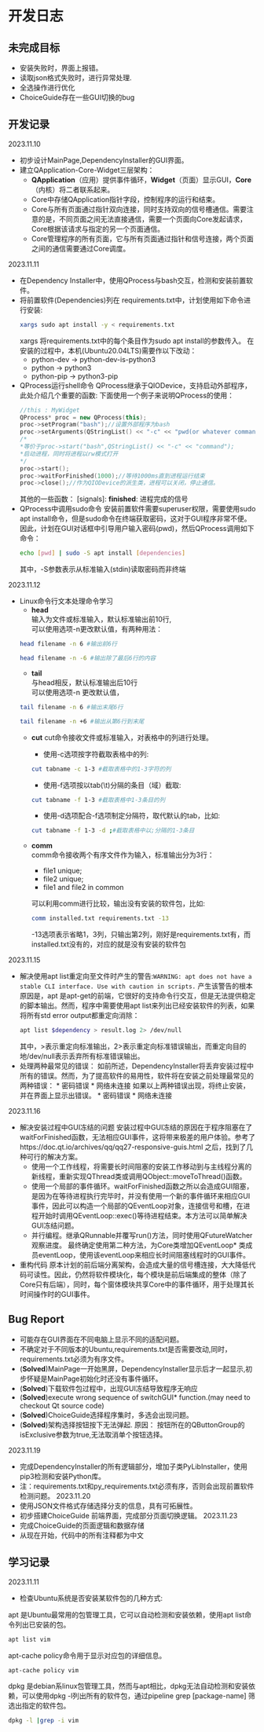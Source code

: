 # 开发日志
## 未完成目标
* 安装失败时，界面上报错。
* 读取json格式失败时，进行异常处理.
* 全选操作进行优化
* ChoiceGuide存在一些GUI切换的bug

## 开发记录
2023.11.10
* 初步设计MainPage,DependencyInstaller的GUI界面。
* 建立QApplication-Core-Widget三层架构：
    * **QApplication**（应用）提供事件循环，**Widget**（页面）显示GUI，**Core**（内核）将二者联系起来。
    * Core中存储QApplication指针字段，控制程序的运行和结束。
    * Core与所有页面通过指针双向连接，同时支持双向的信号槽通信。需要注意的是，不同页面之间无法直接通信，需要一个页面向Core发起请求，Core根据该请求与指定的另一个页面通信。
    * Core管理程序的所有页面，它与所有页面通过指针和信号连接，两个页面之间的通信需要通过Core调度。

2023.11.11
* 在Dependency Installer中，使用QProcess与bash交互，检测和安装前置软件。
* 将前置软件(Dependencies)列在  requirements.txt中，计划使用如下命令进行安装:
    ```bash
    xargs sudo apt install -y < requirements.txt
    ```
    xargs 将requirements.txt中的每个条目作为sudo apt install的参数传入。
    在安装的过程中，本机(Ubuntu20.04LTS)需要作以下改动：
    * python-dev -> python-dev-is-python3
    * python -> python3
    * python-pip -> python3-pip
* QProcess运行shell命令
    QProcess继承于QIODevice，支持启动外部程序，此处介绍几个重要的函数:
    下面使用一个例子来说明QProcess的使用：
    ```cpp
    //this : MyWidget
    QProcess* proc = new QProcess(this);
    proc->setProgram("bash");//设置外部程序为bash
    proc->setArguments(QStringList() << "-c" << "pwd(or whatever command)");//设置参数，如果以bash为参数，需要将-c [命令]作为选项
    /*
    *等价于proc->start("bash",QStringList() << "-c" << "command");
    *启动进程，同时将进程以rw模式打开
    */
    proc->start();
    proc->waitForFinished(1000);//等待1000ms直到进程运行结束
    proc->close();//作为QIODevice的派生类，进程可以关闭，停止通信。
    ```
    其他的一些函数：
    [signals]:
    **finished**: 进程完成的信号
* QProcess中调用sudo命令
    安装前置软件需要superuser权限，需要使用sudo apt install命令，但是sudo命令在终端获取密码，这对于GUI程序非常不便。
    因此，计划在GUI对话框中引导用户输入密码(pwd)，然后QProcess调用如下命令：
    ```bash
    echo [pwd] | sudo -S apt install [dependencies]
    ```
    其中，-S参数表示从标准输入(stdin)读取密码而非终端

2023.11.12
* Linux命令行文本处理命令学习
    * **head**\
    输入为文件或标准输入，默认标准输出前10行,\
    可以使用选项-n更改默认值，有两种用法：
    ```bash
    head filename -n 6 #输出前6行
    ```
    ```bash
    head filename -n -6 #输出除了最后6行的内容
    ```
    * **tail**\
    与head相反，默认标准输出后10行\
    可以使用选项-n 更改默认值，
    ```bash
    tail filename -n 6 #输出末尾6行
    ```
    ```bash
    tail filename -n +6 #输出从第6行到末尾
    ```
    * **cut**
    cut命令接收文件或标准输入，对表格中的列进行处理。
        * 使用-c选项按字符截取表格中的列:
        ```bash
        cut tabname -c 1-3 #截取表格中的1-3字符的列
        ```
        * 使用-f选项按以tab(\t)分隔的条目（域）截取:
        ```bash
        cut tabname -f 1-3 #截取表格中1-3条目的列
        ```
        * 使用-d选项配合-f选项制定分隔符，取代默认的tab，比如:
        ```bash
        cut tabname -f 1-3 -d ;#截取表格中以;分隔的1-3条目
        ```
    * **comm**\
    comm命令接收两个有序文件作为输入，标准输出分为3行：
        * file1 unique;
        * file2 unique;
        * file1 and file2 in common

        可以利用comm进行比较，输出没有安装的软件包，比如:
        ```bash
        comm installed.txt requirements.txt -13
        ```
        -13选项表示省略1，3列，只输出第2列，刚好是requirements.txt有，而installed.txt没有的，对应的就是没有安装的软件包

2023.11.15
* 解决使用apt list重定向至文件时产生的警告:```WARNING: apt does not have a stable CLI interface. Use with caution in scripts.``` 
    产生该警告的根本原因是，apt 是apt-get的前端，它很好的支持命令行交互，但是无法提供稳定的脚本输出。然而，程序中需要使用apt list来列出已经安装软件的列表，如果将所有std error output都重定向消除：
    ```bash
    apt list $dependency > result.log 2> /dev/null
    ```
    其中，>表示重定向标准输出，2>表示重定向标准错误输出，而重定向目的地/dev/null表示丢弃所有标准错误输出。
* 处理两种最常见的错误：
    如前所述，DependencyInstaller将丢弃安装过程中所有的错误。然而，为了提高软件的易用性，软件将在安装之前处理最常见的两种错误：
        * 密码错误
        * 网络未连接
    如果以上两种错误出现，将终止安装，并在界面上显示出错误。
        * 密码错误
        * 网络未连接

2023.11.16
* 解决安装过程中GUI冻结的问题
安装过程中GUI冻结的原因在于程序阻塞在了waitForFinished函数，无法相应GUI事件，这将带来极差的用户体验。参考了https://doc.qt.io/archives/qq/qq27-responsive-guis.html 之后，找到了几种可行的解决方案。
    * 使用一个工作线程，将需要长时间阻塞的安装工作移动到与主线程分离的新线程，重新实现QThread类或调用QObject::moveToThread()函数。
    * 使用一个局部的事件循环。waitForFinished函数之所以会造成GUI阻塞，是因为在等待进程执行完毕时，并没有使用一个新的事件循环来相应GUI事件，因此可以构造一个局部的QEventLoop对象，连接信号和槽，在进程开始时调用QEventLoop::exec()等待进程结束。本方法可以简单解决GUI冻结问题。
    * 并行编程。继承QRunnable并覆写run()方法，同时使用QFutureWatcher观察进度。
最终确定使用第二种方法，为Core类增加QEventLoop* 类成员eventLoop，使用该eventLoop来相应长时间阻塞线程时的GUI事件。
* 重构代码
原本计划的前后端分离架构，会造成大量的信号槽连接，大大降低代码可读性。因此，仍然将软件模块化，每个模块是前后端集成的整体（除了Core只有后端），同时，每个窗体模块共享Core中的事件循环，用于处理其长时间操作时的GUI事件。
## Bug Report
* 可能存在GUI界面在不同电脑上显示不同的适配问题。
* 不确定对于不同版本的Ubuntu,requirements.txt是否需要改动,同时，requirements.txt必须为有序文件。
* (**Solved**)MainPage一开始黑屏，DependencyInstaller显示后才一起显示,初步怀疑是MainPage初始化时还没有事件循环。
* (**Solved**)下载软件包过程中，出现GUI冻结导致程序无响应
* (**Solved**)execute wrong sequence of switchGUI* function.(may need to checkout Qt source code)
* (**Solved**)ChoiceGuide选择程序集时，多选会出现问题。
* (**Solved**)架构选择按钮按下无法弹起.
原因： 按钮所在的QButtonGroup的isExclusive参数为true,无法取消单个按钮选择。


2023.11.19
* 完成DependencyInstaller的所有逻辑部分，增加子类PyLibInstaller，使用pip3检测和安装Python库。
* 注：requirements.txt和py_requirements.txt必须有序，否则会出现前置软件检测问题。
2023.11.20
* 使用JSON文件格式存储选择分支的信息，具有可拓展性。
* 初步搭建ChoiceGuide 前端界面，完成部分页面切换逻辑。
2023.11.23
* 完成ChoiceGuide的页面逻辑和数据存储
* 从现在开始，代码中的所有注释都为中文
## 学习记录
2023.11.11
* 检查Ubuntu系统是否安装某软件包的几种方式:

apt 是Ubuntu最常用的包管理工具，它可以自动检测和安装依赖，使用apt list命令列出已安装的包。
```bash
apt list vim
```
apt-cache policy命令用于显示对应包的详细信息。
```bash
apt-cache policy vim
```
dpkg 是debian系linux包管理工具，然而与apt相比，dpkg无法自动检测和安装依赖，可以使用dpkg -l列出所有的软件包，通过pipeline grep [package-name] 筛选出指定的软件包。
```bash
dpkg -l |grep -i vim
```
